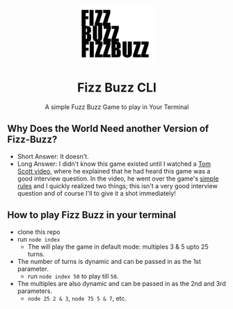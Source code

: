 <p align="center">
    <img alt="fizz-buzz" src="./images/fizz.png" />
</p>

<h1 align="center">
    Fizz Buzz CLI
</h1>

<p align="center">
    A simple Fuzz Buzz Game to play in Your Terminal
</p>

## Why Does the World Need another Version of Fizz-Buzz?
- Short Answer: It doesn't.
- Long Answer: I didn't know this game existed until I watched a [Tom Scott video](https://www.youtube.com/watch?v=QPZ0pIK_wsc), where he explained that he had heard this game was a good interview question. In the video, he went over the game's [simple rules](http://www.dr-mikes-math-games-for-kids.com/fizz-buzz.html) and I quickly realized two things; this isn't a very good interview question and of course I'll to give it a shot immediately!

## How to play Fizz Buzz in your terminal
- clone this repo
- run ```node index```
    - The will play the game in default mode: multiples 3 & 5 upto 25 turns. 
- The number of turns is dynamic and can be passed in as the 1st parameter.
    - run ```node index 50``` to play till `50`.
- The multiples are also dynamic and can be passed in as the 2nd and 3rd parameters. 
    - ```node 25 2 & 3```, ```node 75 5 & 7```, etc. 
    


